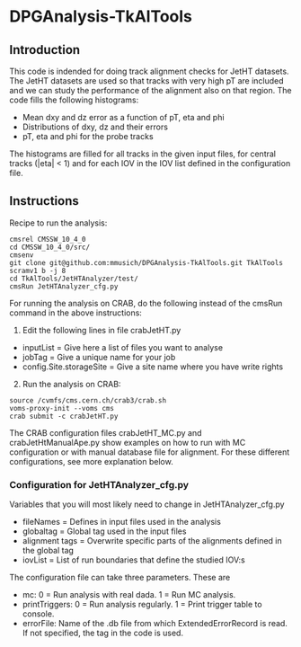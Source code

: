 # DPGAnalysis-TkAlTools

## Introduction

This code is indended for doing track alignment checks for JetHT datasets. The JetHT datasets are used so that tracks with very high pT are included and we can study the performance of the alignment also on that region. The code fills the following histograms:
  * Mean dxy and dz error as a function of pT, eta and phi
  * Distributions of dxy, dz and their errors
  * pT, eta and phi for the probe tracks

The histograms are filled for all tracks in the given input files, for central tracks (|eta| < 1) and for each IOV in the IOV list defined in the configuration file.

## Instructions

Recipe to run the analysis:

```
cmsrel CMSSW_10_4_0
cd CMSSW_10_4_0/src/
cmsenv
git clone git@github.com:mmusich/DPGAnalysis-TkAlTools.git TkAlTools
scramv1 b -j 8
cd TkAlTools/JetHTAnalyzer/test/
cmsRun JetHTAnalyzer_cfg.py

```

For running the analysis on CRAB, do the following instead of the cmsRun command in the above instructions:

1. Edit the following lines in file crabJetHT.py
  - inputList = Give here a list of files you want to analyse
  - jobTag = Give a unique name for your job
  - config.Site.storageSite = Give a site name where you have write rights

2. Run the analysis on CRAB:
  ```
  source /cvmfs/cms.cern.ch/crab3/crab.sh
  voms-proxy-init --voms cms
  crab submit -c crabJetHT.py
  ```

The CRAB configuration files crabJetHT\_MC.py and crabJetHtManualApe.py show examples on how to run with MC configuration or with manual database file for alignment. For these different configurations, see more explanation below.

### Configuration for JetHTAnalyzer\_cfg.py

Variables that you will most likely need to change in JetHTAnalyzer\_cfg.py
  * fileNames = Defines in input files used in the analysis
  * globaltag = Global tag used in the input files
  * alignment tags = Overwrite specific parts of the alignments defined in the global tag
  * iovList = List of run boundaries that define the studied IOV:s

The configuration file can take three parameters. These are
  * mc: 0 = Run analysis with real dada. 1 = Run MC analysis.
  * printTriggers: 0 = Run analysis regularly. 1 = Print trigger table to console.
  * errorFile: Name of the .db file from which ExtendedErrorRecord is read. If not specified, the tag in the code is used.
